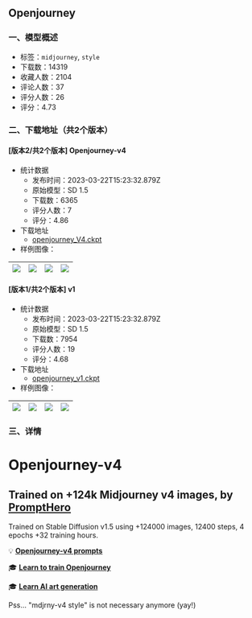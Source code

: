 ## Openjourney
### 一、模型概述

- 标签：`midjourney`, `style`
- 下载数：14319
- 收藏人数：2104
- 评论人数：37
- 评分人数：26
- 评分：4.73

### 二、下载地址（共2个版本）

#### [版本2/共2个版本] Openjourney-v4

- 统计数据
  - 发布时间：2023-03-22T15:23:32.879Z
  - 原始模型：SD 1.5
  - 下载数：6365
  - 评分人数：7
  - 评分：4.86
- 下载地址
  - [openjourney_V4.ckpt](https://civitai.com/api/download/models/27392)
- 样例图像：

| <img src="https://image.civitai.com/xG1nkqKTMzGDvpLrqFT7WA/57336c44-9d77-487b-56b3-861e20ce5700/width=450/301521.jpeg" /> | <img src="https://image.civitai.com/xG1nkqKTMzGDvpLrqFT7WA/10e094f2-4cb3-4558-6841-ae1acfd6ae00/width=450/301520.jpeg" /> | <img src="https://image.civitai.com/xG1nkqKTMzGDvpLrqFT7WA/92a76303-2ba7-447f-bc55-0854a4469000/width=450/301519.jpeg" /> | <img src="https://image.civitai.com/xG1nkqKTMzGDvpLrqFT7WA/3cd864b8-d684-43b6-1402-cae9ee2e1200/width=450/301518.jpeg" /> |
| ---- | ---- | ---- | ---- |

#### [版本1/共2个版本] v1

- 统计数据
  - 发布时间：2023-03-22T15:23:32.879Z
  - 原始模型：SD 1.5
  - 下载数：7954
  - 评分人数：19
  - 评分：4.68
- 下载地址
  - [openjourney_v1.ckpt](https://civitai.com/api/download/models/96)
- 样例图像：

| <img src="https://image.civitai.com/xG1nkqKTMzGDvpLrqFT7WA/a4f0670f-382d-4a93-9b54-68d4a8851300/width=450/83370.jpeg" /> | <img src="https://image.civitai.com/xG1nkqKTMzGDvpLrqFT7WA/a3fa866e-c024-4d47-f054-5ec18cf17d00/width=450/83372.jpeg" /> | <img src="https://image.civitai.com/xG1nkqKTMzGDvpLrqFT7WA/063b07eb-1da0-4934-b3df-2850b5f4dd00/width=450/83373.jpeg" /> | <img src="https://image.civitai.com/xG1nkqKTMzGDvpLrqFT7WA/dafdfb07-46c7-46ae-6049-a328950a4600/width=450/83371.jpeg" /> |
| ---- | ---- | ---- | ---- |


### 三、详情
<h1><strong>Openjourney-v4</strong></h1><h2><strong>Trained on +124k Midjourney v4 images, by </strong><a target="_blank" rel="ugc" href="https://prompthero.com/?utm_source=huggingface&amp;utm_medium=referral"><strong><u>PromptHero</u></strong></a></h2><p>Trained on Stable Diffusion v1.5 using +124000 images, 12400 steps, 4 epochs +32 training hours.</p><p>💡 <a target="_blank" rel="ugc" href="https://prompthero.com/openjourney-prompts?version=4"><strong><u>Openjourney-v4 prompts</u></strong></a></p><p>🎓 <a target="_blank" rel="ugc" href="https://prompthero.com/academy/dreambooth-stable-diffusion-train-fine-tune-course?utm_source=huggingface&amp;utm_medium=referral"><strong>Learn to train Openjourney</strong></a></p><p>🎓 <a target="_blank" rel="ugc" href="https://prompthero.com/academy/prompt-engineering-course?utm_source=civitai&amp;utm_medium=referral"><strong>Learn AI art generation</strong></a></p><p></p><p>Pss... "mdjrny-v4 style" is not necessary anymore (yay!)</p>